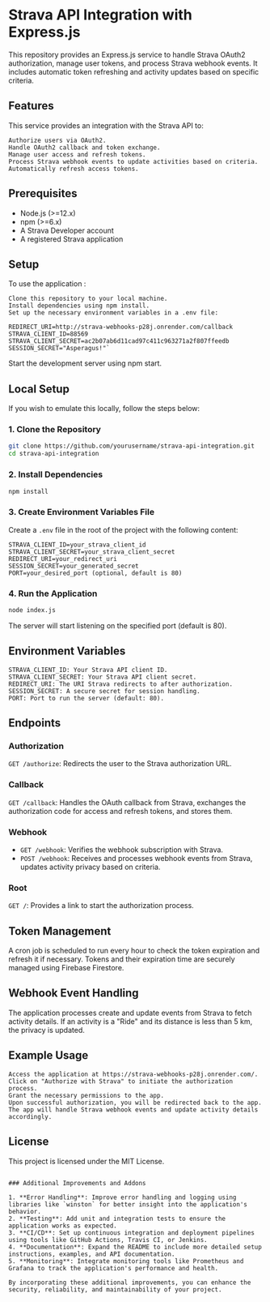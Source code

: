 # Strava API Integration with Express.js

This repository provides an Express.js service to handle Strava OAuth2 authorization, manage user tokens, and process Strava webhook events. It includes automatic token refreshing and activity updates based on specific criteria.

## Features

This service provides an integration with the Strava API to:

    Authorize users via OAuth2.
    Handle OAuth2 callback and token exchange.
    Manage user access and refresh tokens.
    Process Strava webhook events to update activities based on criteria.
    Automatically refresh access tokens.

## Prerequisites

- Node.js (>=12.x)
- npm (>=6.x)
- A Strava Developer account
- A registered Strava application


## Setup

To use the application :

    Clone this repository to your local machine.
    Install dependencies using npm install.
    Set up the necessary environment variables in a .env file:
```plaintext
REDIRECT_URI=http://strava-webhooks-p28j.onrender.com/callback
STRAVA_CLIENT_ID=88569
STRAVA_CLIENT_SECRET=ac2b07ab6d11cad97c411c963271a2f807ffeedb
SESSION_SECRET="Asperagus!"`

```

Start the development server using npm start.


## Local Setup

If you wish to emulate this locally, follow the steps below:

### 1. Clone the Repository

```bash
git clone https://github.com/yourusername/strava-api-integration.git
cd strava-api-integration
```

### 2. Install Dependencies

```bash
npm install
```
### 3. Create Environment Variables File

Create a `.env` file in the root of the project with the following content:

```plaintext
STRAVA_CLIENT_ID=your_strava_client_id
STRAVA_CLIENT_SECRET=your_strava_client_secret
REDIRECT_URI=your_redirect_uri
SESSION_SECRET=your_generated_secret
PORT=your_desired_port (optional, default is 80)
```


### 4. Run the Application

```bash
node index.js
```

The server will start listening on the specified port (default is 80).

## Environment Variables

    STRAVA_CLIENT_ID: Your Strava API client ID.
    STRAVA_CLIENT_SECRET: Your Strava API client secret.
    REDIRECT_URI: The URI Strava redirects to after authorization.
    SESSION_SECRET: A secure secret for session handling.
    PORT: Port to run the server (default: 80).

## Endpoints

### Authorization

`GET /authorize`: Redirects the user to the Strava authorization URL.

### Callback

`GET /callback`: Handles the OAuth callback from Strava, exchanges the authorization code for access and refresh tokens, and stores them.

### Webhook

- `GET /webhook`: Verifies the webhook subscription with Strava.
- `POST /webhook`: Receives and processes webhook events from Strava, updates activity privacy based on criteria.

### Root

`GET /`: Provides a link to start the authorization process.

## Token Management

A cron job is scheduled to run every hour to check the token expiration and refresh it if necessary. Tokens and their expiration time are securely managed using Firebase Firestore.

## Webhook Event Handling

The application processes create and update events from Strava to fetch activity details. If an activity is a "Ride" and its distance is less than 5 km, the privacy is updated.

## Example Usage

    Access the application at https://strava-webhooks-p28j.onrender.com/.
    Click on "Authorize with Strava" to initiate the authorization process.
    Grant the necessary permissions to the app.
    Upon successful authorization, you will be redirected back to the app.
    The app will handle Strava webhook events and update activity details accordingly.

## License

This project is licensed under the MIT License.
```

### Additional Improvements and Addons

1. **Error Handling**: Improve error handling and logging using libraries like `winston` for better insight into the application's behavior.
2. **Testing**: Add unit and integration tests to ensure the application works as expected.
3. **CI/CD**: Set up continuous integration and deployment pipelines using tools like GitHub Actions, Travis CI, or Jenkins.
4. **Documentation**: Expand the README to include more detailed setup instructions, examples, and API documentation.
5. **Monitoring**: Integrate monitoring tools like Prometheus and Grafana to track the application's performance and health.

By incorporating these additional improvements, you can enhance the security, reliability, and maintainability of your project.